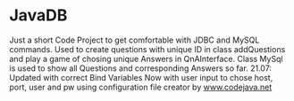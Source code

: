 # JavaDB
Just a short Code Project to get comfortable with JDBC and MySQL commands.
Used to create questions with unique ID in class addQuestions and play a game of chosing unique Answers in QnAInterface.
Class MySql is used to show all Questions and corresponding Answers so far. 
21.07: 
Updated with correct Bind Variables
Now with user input to chose host, port, user and pw using configuration file creator by www.codejava.net 

